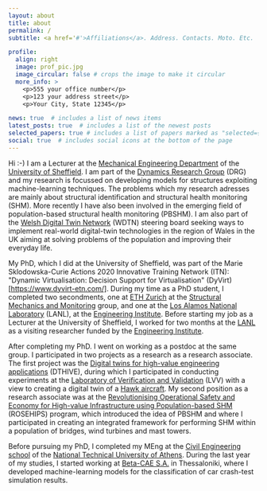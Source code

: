 ```yaml
---
layout: about
title: about
permalink: /
subtitle: <a href='#'>Affiliations</a>. Address. Contacts. Moto. Etc.

profile:
  align: right
  image: prof_pic.jpg
  image_circular: false # crops the image to make it circular
  more_info: >
    <p>555 your office number</p>
    <p>123 your address street</p>
    <p>Your City, State 12345</p>

news: true  # includes a list of news items
latest_posts: true  # includes a list of the newest posts
selected_papers: true # includes a list of papers marked as "selected={true}"
social: true  # includes social icons at the bottom of the page
---
```


Hi :-) I am a Lecturer at the [Mechanical Engineering Department](https://www.sheffield.ac.uk/mecheng) of the [University of Sheffield](https://www.sheffield.ac.uk). I am part of the [Dynamics Research Group](https://drg.ac.uk/) (DRG) and my research is focussed on developing models for structures exploiting machine-learning techniques. The problems which my research adresses are mainly about structural identification and structural health monitoring (SHM). More recently I have also been involved in the emerging field of population-based structural health monitoring (PBSHM). I am also part of the [Welsh Digital Twin Network](https://wdtn.cymru/) (WDTN) steering board seeking ways to implement real-world digital-twin technologies in the region of Wales in the UK aiming at solving problems of the population and improving their everyday life.

My PhD, which I did at the University of Sheffield, was part of the Marie Sklodowska-Curie Actions 2020 Innovative Training Network (ITN): "Dynamic Virtualisation: Decision Support for Virtualisation" (DyVirt)[https://www.dyvirt-etn.com/]. During my time as a PhD student, I completed two secondments, one at [ETH Zurich](https://ethz.ch/en.html) at the [Structural Mechanics and Monitoring](https://chatzi.ibk.ethz.ch/) group, and one at the [Los Alamos National Laboratory](https://www.lanl.gov/) (LANL), at the [Engineering Institute](https://www.lanl.gov/projects/national-security-education-center/engineering/). Before starting my job as a Lecturer at the University of Sheffield, I worked for two months at the [LANL](https://www.lanl.gov/) as a visiting researcher funded by the [Engineering Institute](https://www.lanl.gov/projects/national-security-education-center/engineering/).

After completing my PhD. I went on working as a postdoc at the same group. I participated in two projects as a research as a research associate. The first project was the [Digital twins for high-value engineering applications](https://www.turing.ac.uk/research/research-projects/digital-twins-high-value-engineering-applications-dthive) (DTHIVE), during which I participated in conducting experiments at the [Laboratory of Verification and Validation](https://lvv.ac.uk/) (LVV) with a view to creating a digital twin of a [Hawk aircraft](https://lvv.ac.uk/explore-3d). My second position as a research associate was at the [Revolutionising Operational Safety and Economy for High-value Infrastructure using Population-based SHM](https://pbshm.ac.uk/) (ROSEHIPS) program, which introduced the idea of PBSHM and where I participated in creating an integrated framework for performing SHM within a population of bridges, wind turbines and mast towers.

Before pursuing my PhD, I completed my MEng at the [Civil Engineering school](http://www.civil.ntua.gr/) of the [National Technical University of Athens](https://www.ntua.gr/en/). During the last year of my studies, I started working at [Beta-CAE S.A.](https://www.beta-cae.com/) in Thessaloniki, where I developed machine-learning models for the classification of car crash-test simulation results.
